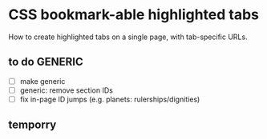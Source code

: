 # CSS bookmark-able highlighted tabs

How to create highlighted tabs on a single page, with tab-specific URLs.

## to do GENERIC

- [ ] make generic
- [ ] generic: remove section IDs
- [ ] fix in-page ID jumps (e.g. planets: rulerships/dignities)

## temporry

<!--
// test.addEventListener("click", innerHash);

// function innerHash() {
//   document.getElementById("esoteric-taurus").scrollIntoView({
//     behavior: 'smooth'
//   })
// }

// const url = window.location.hash;
// const rex = /#(\w+)\??(\w+)?/;
// const fnd = url.match(rex);
// console.log(fnd);
// console.dir(fnd);
// let query = "";
// let query = window.location.search;
// console.log(query);

// function innerHash(){
//   if(query) {
//     // query = fnd[2];
//     const elem = document.getElementById(query);
//     const mum = elem.parentElement.parentElement;
//     mum.open = true;
//     window.scroll({
//       // top: elem.offsetTop -20,
//       behavior: "smooth"
//     })
//   }
// }

// window.addEventListener("load", innerHash);

-->